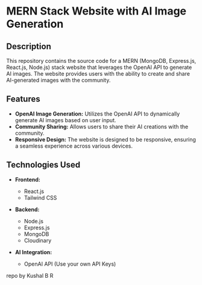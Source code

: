 
# MERN Stack Website with AI Image Generation

## Description

This repository contains the source code for a MERN (MongoDB, Express.js, React.js, Node.js) stack website that leverages the OpenAI API to generate AI images. The website provides users with the ability to create and share AI-generated images with the community.

## Features

- **OpenAI Image Generation:** Utilizes the OpenAI API to dynamically generate AI images based on user input.
- **Community Sharing:** Allows users to share their AI creations with the community.
- **Responsive Design:** The website is designed to be responsive, ensuring a seamless experience across various devices.

## Technologies Used

- **Frontend:**
  - React.js
  - Tailwind CSS

- **Backend:**
  - Node.js
  - Express.js
  - MongoDB
  - Cloudinary

- **AI Integration:**
  - OpenAI API (Use your own API Keys)

 repo by Kushal B R
